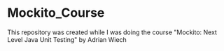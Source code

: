 # Mockito_Course
This repository was created while I was doing the course "Mockito: Next Level Java Unit Testing" by Adrian Wiech
